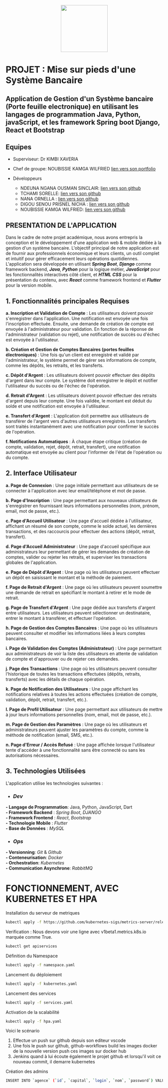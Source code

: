 <p align=center>
<img src="https://upload.wikimedia.org/wikipedia/fr/2/2a/Blason_univ_Yaound%C3%A9_1.png" width="150">
</p>

# PROJET : Mise sur pieds d'une Système Bancaire

## Application de Gestion d'un Système bancaire (Porte feuille electronique) en utilisant les langages de programmation Java, Python, javaScript, et les framework Spring boot Django, React et Bootstrap



## Equipes

* Superviseur: Dr KIMBI XAVERIA
* Chef de groupe: NOUBISSIE KAMGA WILFRIED  [lien vers son portfolio](https://noubissie.propentatech.com/)
 
* Développeurs
  * NDEUNA NGANA OUSMAN SINCLAIR: [lien vers son github](https://github.com/Nnos5)
  * TCHAMI SORELLE: [lien vers son github](https://github.com/Tchamisorelle)
  * NANA ORNELLA : [lien vers son github](https://github.com/ornelnana4)
  * DIGOU SENOU PRISNEL NICHA : [lien vers son github](https://github.com/Nich18)
  * NOUBISSIE KAMGA WILFRIED: [lien vers son github](https://github.com/Noubissie237/) 

## PRESENTATION DE L'APPLICATION
Dans le cadre de notre projet académique, nous avons entrepris la conception et le développement d'une application web & mobile dédiée à la gestion d'un système bancaire. L'objectif principal de notre application est de fournir aux professionnels économique et leurs clients, un outil complet et intuitif pour gérer efficacement leurs opérations quotidiennes. L'application sera développée en utilisant **_Spring Boot_**, **_Django_**
comme framework backend, **_Java_**, **_Python_** pour la logique métier, **_JavaScript_** pour les fonctionnalités interactives côté client, et **_HTML_** **_CSS_** pour la présentation du contenu, avec **_React_** comme framework frontend et **_Flutter_** pour la version mobile.


## 1. Fonctionnalités principales Requises
**a. Inscription et Validation de Compte** : Les utilisateurs doivent pouvoir s'enregistrer dans l'application. Une notification est envoyée une fois l'inscription effectuée. Ensuite, une demande de création de compte est envoyée à l'administrateur pour validation. En fonction de la réponse de l'administrateur (validation ou rejet), une notification de succès ou d'échec est envoyée à l'utilisateur.

**b. Création et Gestion de Comptes Bancaires (portes feuilles électroniques)** : Une fois qu'un client est enregistré et validé par l'administrateur, le système permet de gérer ses informations de compte, comme les dépôts, les retraits, et les transferts.

**c. Dépôt d'Argent** : Les utilisateurs doivent pouvoir effectuer des dépôts d'argent dans leur compte. Le système doit enregistrer le dépôt et notifier l'utilisateur du succès ou de l'échec de l'opération.

**d. Retrait d'Argent** : Les utilisateurs doivent pouvoir effectuer des retraits d'argent depuis leur compte. Une fois validée, le montant est déduit du solde et une notification est envoyée à l'utilisateur.

**e. Transfert d'Argent** : L'application doit permettre aux utilisateurs de transférer de l'argent vers d'autres utilisateurs enregistrés. Les transferts sont traités instantanément avec une notification pour confirmer le succès de l'opération.

**f. Notifications Automatiques** : À chaque étape critique (création de compte, validation, rejet, dépôt, retrait, transfert), une notification automatique est envoyée au client pour l'informer de l'état de l'opération ou du compte.

## 2. Interface Utilisateur

**a. Page de Connexion** : Une page initiale permettant aux utilisateurs de se connecter à l'application avec leur email/téléphone et mot de passe.

**b. Page d'Inscription** : Une page permettant aux nouveaux utilisateurs de s'enregistrer en fournissant leurs informations personnelles (nom, prénom, email, mot de passe, etc.).

**c. Page d'Accueil Utilisateur** : Une page d'accueil dédiée à l'utilisateur, affichant un résumé de son compte, comme le solde actuel, les dernières transactions, et des raccourcis pour effectuer des actions (dépôt, retrait, transfert).

**d. Page d'Accueil Administrateur** : Une page d'accueil spécifique aux administrateurs leur permettant de gérer les demandes de création de comptes, valider ou rejeter les retraits, et superviser les transactions globales de l'application.

**e. Page de Dépôt d'Argent** : Une page où les utilisateurs peuvent effectuer un dépôt en saisissant le montant et la méthode de paiement.

**f. Page de Retrait d'Argent** : Une page où les utilisateurs peuvent soumettre une demande de retrait en spécifiant le montant à retirer et le mode de retrait.

**g. Page de Transfert d'Argent** : Une page dédiée aux transferts d'argent entre utilisateurs. Les utilisateurs peuvent sélectionner un destinataire, entrer le montant à transférer, et effectuer l'opération.

**h. Page de Gestion des Comptes Bancaires** : Une page où les utilisateurs peuvent consulter et modifier les informations liées à leurs comptes bancaires.

**i. Page de Validation des Comptes (Administrateur)** : Une page permettant aux administrateurs de voir la liste des utilisateurs en attente de validation de compte et d'approuver ou de rejeter ces demandes.

**j. Page des Transactions** : Une page où les utilisateurs peuvent consulter l'historique de toutes les transactions effectuées (dépôts, retraits, transferts) avec les détails de chaque opération.

**k. Page de Notification des Utilisateurs** : Une page affichant les notifications relatives à toutes les actions effectuées (création de compte, validation, dépôt, retrait, transfert, etc.).

**l. Page de Profil Utilisateur** : Une page permettant aux utilisateurs de mettre à jour leurs informations personnelles (nom, email, mot de passe, etc.).

**m. Page de Gestion des Paramètres** : Une page où les utilisateurs et administrateurs peuvent ajuster les paramètres du compte, comme la méthode de notification (email, SMS, etc.).

**n. Page d'Erreur / Accès Refusé** : Une page affichée lorsque l'utilisateur tente d'accéder à une fonctionnalité sans être connecté ou sans les autorisations nécessaires.



## 3. Technologies Utilisées
L'application utilise les technologies suivantes :

- ###  $Dev$

**- Langage de Programmation**: Java, Python, JavaScript, Dart  <br>
**- Framework Backend** : _Spring Boot_, _DJANGO_ <br>
**- Framework Frontend** : _React_, _Bootstrap_  <br>
**- Technologie Mobile** : _Flutter_ <br>
**- Base de Données** : _MySQL_ <br>

- ###  $Ops$
**- Versionning**: _Git_ & _Github_  <br>
**- Conteneurisation**: _Docker_  <br>
**- Orchestration**: _Kubernetes_  <br>
**- Communication Asynchrone**: _RabbitMQ_  <br>




# FONCTIONNEMENT, AVEC KUBERNETES ET HPA

Installation du serveur de metriques
```sh
kubectl apply -f https://github.com/kubernetes-sigs/metrics-server/releases/latest/download/components.yaml
```

Verification : Nous devons voir une ligne avec v1beta1.metrics.k8s.io marquée comme True.
```sh
kubectl get apiservices
```

Définition du Namespace
```sh
kubectl apply -f namespace.yaml
```

Lancement du déploiement
```sh
kubectl apply -f kubernetes.yaml
```

Lancement des services
```sh
kubectl apply -f services.yaml
```

Activation de la scalabilité
```sh
kubectl apply -f hpa.yaml
```

Voici le scénario
1. Effectue un push sur github depuis son editeur vscode
2. Une fois le push sur github, github-workflows  build les images docker de la nouvelle version push ces images sur docker hub
3. Jenkins quand à lui écoute également le projet github et lorsqu'il voit ce nouveau commit, il demarre kubernetes





Création des admins
```sh
INSERT INTO `agence` (`id`, `capital`, `login`, `nom`, `password`) VALUES (NULL, '50000000', 'mtn', 'MTN Mobile Money', 'myPass'), (NULL, '50000000', 'orange', 'Orange Money OM', 'myPass')
```